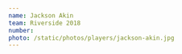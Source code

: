 ```yaml
---
name: Jackson Akin
team: Riverside 2018
number:
photo: /static/photos/players/jackson-akin.jpg
---
```

